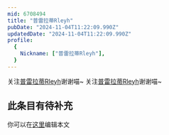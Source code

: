 ```yaml
---
mid: 6708494
title: "普雷拉蒂Rleyh"
pubDate: "2024-11-04T11:22:09.990Z"
updatedDate: "2024-11-04T11:22:09.990Z"
profile:
  {
    Nickname: ["普雷拉蒂Rleyh"],
  }
---
```


关注[普雷拉蒂Rleyh](https://space.bilibili.com/6708494)谢谢喵~ 关注[普雷拉蒂Rleyh](https://space.bilibili.com/6708494)谢谢喵~

## 此条目有待补充
你可以在[这里](https://github.com/Yuhanawa/VTuber.ICU/edit/master/src/content/v/普雷拉蒂Rleyh/index.md)编辑本文
